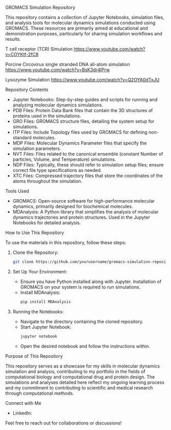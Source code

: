 GROMACS Simulation Repository

This repository contains a collection of Jupyter Notebooks, simulation files, and analysis tools for molecular dynamics simulations conducted using GROMACS. These resources are primarily aimed at educational and demonstration purposes, particularly for sharing simulation workflows and results.

T cell receptor (TCR) Simulation
https://www.youtube.com/watch?v=COYKtf-2fC8

Porcine Circovirus single stranded DNA all-atom simulation
https://www.youtube.com/watch?v=BsK3dr4lPrw

Lysozyme Simulation
https://www.youtube.com/watch?v=Q2OYA0dTxJU

Repository Contents

- Jupyter Notebooks: Step-by-step guides and scripts for running and analyzing molecular dynamics simulations.
- PDB Files: Protein Data Bank files that contain the 3D structures of proteins used in the simulations.
- GRO Files: GROMACS structure files, detailing the system setup for simulations.
- ITP Files: Include Topology files used by GROMACS for defining non-standard molecules.
- MDP Files: Molecular Dynamics Parameter files that specify the simulation parameters.
- NVT Files: Files related to the canonical ensemble (constant Number of particles, Volume, and Temperature) simulations.
- NDP Files: Typically, these should refer to simulation setup files; ensure correct file type specifications as needed.
- XTC Files: Compressed trajectory files that store the coordinates of the atoms throughout the simulation.

Tools Used

- GROMACS: Open-source software for high-performance molecular dynamics, primarily designed for biochemical molecules.
- MDAnalysis: A Python library that simplifies the analysis of molecular dynamics trajectories and protein structures. Used in the Jupyter Notebooks for detailed analysis.

How to Use This Repository

To use the materials in this repository, follow these steps:

1. Clone the Repository:
   ```bash
   git clone https://github.com/yourusername/gromacs-simulation-repository.git
   ```

2. Set Up Your Environment:
   - Ensure you have Python installed along with Jupyter. Installation of GROMACS on your system is required to run simulations.
   - Install MDAnalysis:
     ```bash
     pip install MDAnalysis
     ```

3. Running the Notebooks:
   - Navigate to the directory containing the cloned repository.
   - Start Jupyter Notebook:
     ```bash
     jupyter notebook
     ```
   - Open the desired notebook and follow the instructions within.

Purpose of This Repository

This repository serves as a showcase for my skills in molecular dynamics simulation and analysis, contributing to my portfolio in the fields of computational biology and computational drug and protein design. The simulations and analyses detailed here reflect my ongoing learning process and my commitment to contributing to scientific and medical research through computational methods.

Connect with Me

- LinkedIn: 


Feel free to reach out for collaborations or discussions!
